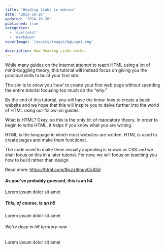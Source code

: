 ```yaml
---
title: 'Heading links in mdsvex'
date: '2023-10-26'
updated: '2024-10-26'
published: true
categories:
  - 'sveltekit'
  - 'markdown'
coverImage: '/assets/images/bgLogo1.png'

description: How Heading Links works.
---
```


While many guides on the internet attempt to teach HTML using a lot of mind-boggling theory, this tutorial will instead focus on giving you the practical skills to build your first site.

The aim is to show you ‘how’ to create your first web page without spending the entire tutorial focusing too much on the “why.”

By the end of this tutorial, you will have the know-how to create a basic website and we hope that this will inspire you to delve further into the world of HTML using our follow-on guides.

What is HTML?
Okay, so this is the only bit of mandatory theory. In order to begin to write HTML, it helps if you know what you are writing.

HTML is the language in which most websites are written. HTML is used to create pages and make them functional.

The code used to make them visually appealing is known as CSS and we shall focus on this in a later tutorial. For now, we will focus on teaching you how to build rather than design.

Read more: https://html.com/#ixzz8muvCs4Sd

#### As you've probably guessed, this is an h4

Lorem ipsum dolor sit amet

##### This, of course, is an h5

Lorem ipsum dolor sit amet

###### We're deep in h6 territory now

Lorem ipsum dolor sit amet
